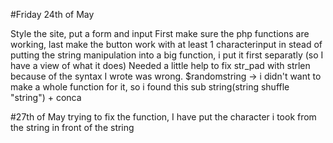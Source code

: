 #Friday 24th of May

Style the site, put a form and input
First make sure the php functions are working, last make the button work with at least 1 characterinput
in stead of putting the string manipulation into a big function, i put it first separatly (so I have a view of what it does)
Needed a little help to fix str_pad with strlen because of the syntax I wrote was wrong.
$randomstring -> i didn't want to make a whole function for it, so i found this sub string(string shuffle "string") + conca

#27th of May
trying to fix the  function,
I have put the character i took from the string in front of the string